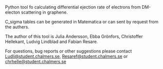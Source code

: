 Python tool fo calculating differential ejection rate of electrons from DM-electon scattering in graphene.

C_sigma tables can be generated in Matematica or can sent by request from the authers.

The author of this tool is Julia Andersson, Ebba Grönfors, Christoffer Hellekant, Ludvig Lindblad and Fabian Resare.

For questions, bug reports or other suggestions please contact Ludli@student.chalmers.se, Resaref@student.chalmers.se 
or chrhelle@student.chalmers.se
 
